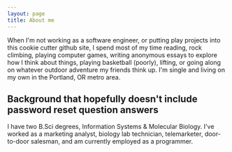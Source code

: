 ```yaml
---
layout: page
title: About me
---
```


When I'm not working as a software engineer, or putting play projects into this cookie cutter github site, I spend most of my time reading, rock climbing, playing computer games, writing anonymous essays to explore how I think about things, playing basketball (poorly), lifting, or going along on whatever outdoor adventure my friends think up. I'm single and living on my own in the Portland, OR metro area. 

## Background that hopefully doesn't include password reset question answers

I have two B.Sci degrees, Information Systems & Molecular Biology. I've worked as a marketing analyst, biology lab technician, telemarketer, door-to-door salesman, and am currently employed as a programmer. 
